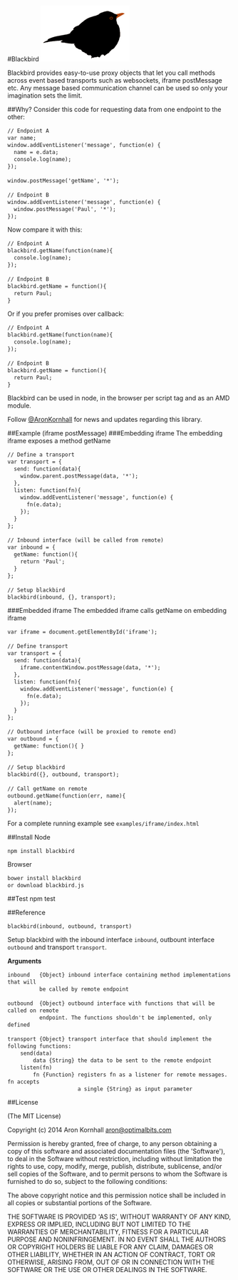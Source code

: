 #Blackbird
![blackbird](doc/img/blackbird.png)

Blackbird provides easy-to-use proxy objects that let you call methods across event
based transports such as websockets, iframe postMessage etc. Any message based
communication channel can be used so only your imagination sets the limit.

##Why?
Consider this code for requesting data from one endpoint to the other:

    // Endpoint A
    var name;
    window.addEventListener('message', function(e) {
      name = e.data;
      console.log(name);
    });
    
    window.postMessage('getName', '*');
    
    // Endpoint B
    window.addEventListener('message', function(e) {
      window.postMessage('Paul', '*');
    });

Now compare it with this:

    // Endpoint A
    blackbird.getName(function(name){
      console.log(name);
    });

    // Endpoint B
    blackbird.getName = function(){
      return Paul;
    }

Or if you prefer promises over callback:

    // Endpoint A
    blackbird.getName(function(name){
      console.log(name);
    });

    // Endpoint B
    blackbird.getName = function(){
      return Paul;
    }

Blackbird can be used in node, in the browser per script tag and as an AMD module.

Follow [@AronKornhall](http://twitter.com/AronKornhall) for news and updates
regarding this library.

##Example (iframe postMessage)
###Embedding iframe
The embedding iframe exposes a method getName

    // Define a transport
    var transport = {
      send: function(data){
        window.parent.postMessage(data, '*');
      },
      listen: function(fn){
        window.addEventListener('message', function(e) {
          fn(e.data);
        });
      }
    };

    // Inbound interface (will be called from remote)
    var inbound = {
      getName: function(){
        return 'Paul';
      }
    };

    // Setup blackbird
    blackbird(inbound, {}, transport);

###Embedded iframe
The embedded iframe calls getName on embedding iframe

    var iframe = document.getElementById('iframe');

    // Define transport
    var transport = {
      send: function(data){
        iframe.contentWindow.postMessage(data, '*');
      },
      listen: function(fn){
        window.addEventListener('message', function(e) {
          fn(e.data);
        });
      }
    };

    // Outbound interface (will be proxied to remote end)
    var outbound = {
      getName: function(){ }
    };

    // Setup blackbird
    blackbird({}, outbound, transport);

    // Call getName on remote
    outbound.getName(function(err, name){
      alert(name);
    });

For a complete running example see `examples/iframe/index.html`

##Install
Node

    npm install blackbird

Browser

    bower install blackbird
    or download blackbird.js

##Test
    npm test

##Reference

    blackbird(inbound, outbound, transport)

Setup blackbird with the inbound interface `inbound`, outbount interface `outbound`
and transport `transport`.

__Arguments__
 
    inbound   {Object} inbound interface containing method implementations that will
              be called by remote endpoint
 
    outbound  {Object} outbound interface with functions that will be called on remote
              endpoint. The functions shouldn't be implemented, only defined
 
    transport {Object} transport interface that should implement the following functions:
        send(data)
            data {String} the data to be sent to the remote endpoint
        listen(fn)
            fn {Function} registers fn as a listener for remote messages. fn accepts
                          a single {String} as input parameter

##License 

(The MIT License)

Copyright (c) 2014 Aron Kornhall <aron@optimalbits.com>

Permission is hereby granted, free of charge, to any person obtaining
a copy of this software and associated documentation files (the
'Software'), to deal in the Software without restriction, including
without limitation the rights to use, copy, modify, merge, publish,
distribute, sublicense, and/or sell copies of the Software, and to
permit persons to whom the Software is furnished to do so, subject to
the following conditions:

The above copyright notice and this permission notice shall be
included in all copies or substantial portions of the Software.

THE SOFTWARE IS PROVIDED 'AS IS', WITHOUT WARRANTY OF ANY KIND,
EXPRESS OR IMPLIED, INCLUDING BUT NOT LIMITED TO THE WARRANTIES OF
MERCHANTABILITY, FITNESS FOR A PARTICULAR PURPOSE AND NONINFRINGEMENT.
IN NO EVENT SHALL THE AUTHORS OR COPYRIGHT HOLDERS BE LIABLE FOR ANY
CLAIM, DAMAGES OR OTHER LIABILITY, WHETHER IN AN ACTION OF CONTRACT,
TORT OR OTHERWISE, ARISING FROM, OUT OF OR IN CONNECTION WITH THE
SOFTWARE OR THE USE OR OTHER DEALINGS IN THE SOFTWARE.
